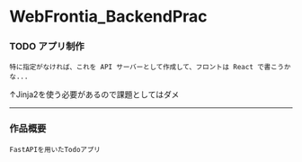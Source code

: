 # WebFrontia_BackendPrac

### TODO アプリ制作 <br/>

`特に指定がなければ、これを API サーバーとして作成して、フロントは React で書こうかな...`

↑Jinja2を使う必要があるので課題としてはダメ

---
### 作品概要

`FastAPIを用いたTodoアプリ` 


